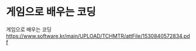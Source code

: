 게임으로 배우는 코딩
===============

게임으로 배우는 코딩 https://www.software.kr/main/UPLOAD/TCHMTR/attFile/1530840572834.pdf
